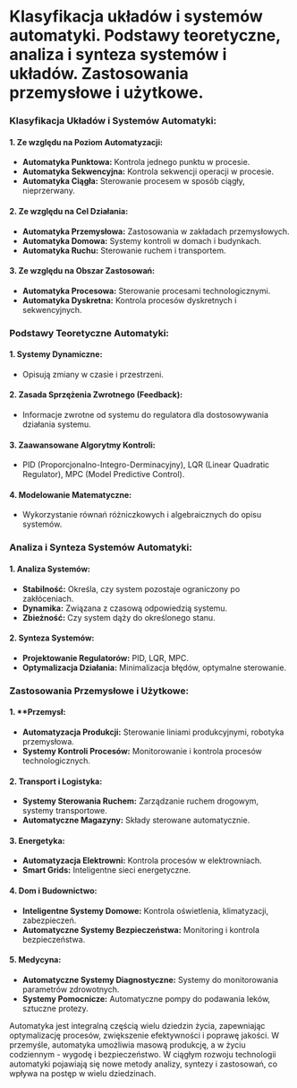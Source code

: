 # Klasyfikacja układów i systemów automatyki. Podstawy teoretyczne, analiza i synteza systemów i układów. Zastosowania przemysłowe i użytkowe.

### Klasyfikacja Układów i Systemów Automatyki:

#### 1. **Ze względu na Poziom Automatyzacji:**
   - **Automatyka Punktowa:** Kontrola jednego punktu w procesie.
   - **Automatyka Sekwencyjna:** Kontrola sekwencji operacji w procesie.
   - **Automatyka Ciągła:** Sterowanie procesem w sposób ciągły, nieprzerwany.

#### 2. **Ze względu na Cel Działania:**
   - **Automatyka Przemysłowa:** Zastosowania w zakładach przemysłowych.
   - **Automatyka Domowa:** Systemy kontroli w domach i budynkach.
   - **Automatyka Ruchu:** Sterowanie ruchem i transportem.

#### 3. **Ze względu na Obszar Zastosowań:**
   - **Automatyka Procesowa:** Sterowanie procesami technologicznymi.
   - **Automatyka Dyskretna:** Kontrola procesów dyskretnych i sekwencyjnych.

### Podstawy Teoretyczne Automatyki:

#### 1. **Systemy Dynamiczne:**
   - Opisują zmiany w czasie i przestrzeni.

#### 2. **Zasada Sprzężenia Zwrotnego (Feedback):**
   - Informacje zwrotne od systemu do regulatora dla dostosowywania działania systemu.

#### 3. **Zaawansowane Algorytmy Kontroli:**
   - PID (Proporcjonalno-Integro-Derminacyjny), LQR (Linear Quadratic Regulator), MPC (Model Predictive Control).

#### 4. **Modelowanie Matematyczne:**
   - Wykorzystanie równań różniczkowych i algebraicznych do opisu systemów.

### Analiza i Synteza Systemów Automatyki:

#### 1. **Analiza Systemów:**
   - **Stabilność:** Określa, czy system pozostaje ograniczony po zakłóceniach.
   - **Dynamika:** Związana z czasową odpowiedzią systemu.
   - **Zbieżność:** Czy system dąży do określonego stanu.

#### 2. **Synteza Systemów:**
   - **Projektowanie Regulatorów:** PID, LQR, MPC.
   - **Optymalizacja Działania:** Minimalizacja błędów, optymalne sterowanie.

### Zastosowania Przemysłowe i Użytkowe:

#### 1. **Przemysł:
   - **Automatyzacja Produkcji:** Sterowanie liniami produkcyjnymi, robotyka przemysłowa.
   - **Systemy Kontroli Procesów:** Monitorowanie i kontrola procesów technologicznych.

#### 2. **Transport i Logistyka:**
   - **Systemy Sterowania Ruchem:** Zarządzanie ruchem drogowym, systemy transportowe.
   - **Automatyczne Magazyny:** Składy sterowane automatycznie.

#### 3. **Energetyka:**
   - **Automatyzacja Elektrowni:** Kontrola procesów w elektrowniach.
   - **Smart Grids:** Inteligentne sieci energetyczne.

#### 4. **Dom i Budownictwo:**
   - **Inteligentne Systemy Domowe:** Kontrola oświetlenia, klimatyzacji, zabezpieczeń.
   - **Automatyczne Systemy Bezpieczeństwa:** Monitoring i kontrola bezpieczeństwa.

#### 5. **Medycyna:**
   - **Automatyczne Systemy Diagnostyczne:** Systemy do monitorowania parametrów zdrowotnych.
   - **Systemy Pomocnicze:** Automatyczne pompy do podawania leków, sztuczne protezy.

Automatyka jest integralną częścią wielu dziedzin życia, zapewniając optymalizację procesów, zwiększenie efektywności i poprawę jakości. W przemyśle, automatyka umożliwia masową produkcję, a w życiu codziennym - wygodę i bezpieczeństwo. W ciągłym rozwoju technologii automatyki pojawiają się nowe metody analizy, syntezy i zastosowań, co wpływa na postęp w wielu dziedzinach.